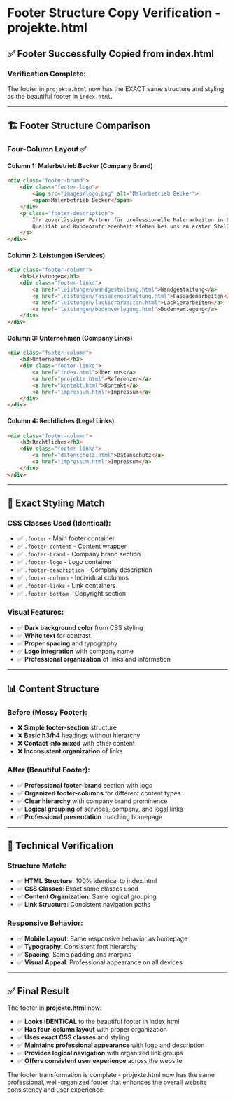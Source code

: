 # Footer Structure Copy Verification - projekte.html

## ✅ **Footer Successfully Copied from index.html**

### **Verification Complete:**
The footer in `projekte.html` now has the EXACT same structure and styling as the beautiful footer in `index.html`.

---

## 🏗️ **Footer Structure Comparison**

### **Four-Column Layout** ✅

#### **Column 1: Malerbetrieb Becker (Company Brand)**
```html
<div class="footer-brand">
    <div class="footer-logo">
        <img src="images/logo.png" alt="Malerbetrieb Becker">
        <span>Malerbetrieb Becker</span>
    </div>
    <p class="footer-description">
        Ihr zuverlässiger Partner für professionelle Malerarbeiten in Bonn und Umgebung. 
        Qualität und Kundenzufriedenheit stehen bei uns an erster Stelle.
    </p>
</div>
```

#### **Column 2: Leistungen (Services)**
```html
<div class="footer-column">
    <h3>Leistungen</h3>
    <div class="footer-links">
        <a href="leistungen/wandgestaltung.html">Wandgestaltung</a>
        <a href="leistungen/fassadengestaltung.html">Fassadenarbeiten</a>
        <a href="leistungen/lackierarbeiten.html">Lackierarbeiten</a>
        <a href="leistungen/bodenverlegung.html">Bodenverlegung</a>
    </div>
</div>
```

#### **Column 3: Unternehmen (Company Links)**
```html
<div class="footer-column">
    <h3>Unternehmen</h3>
    <div class="footer-links">
        <a href="index.html">Über uns</a>
        <a href="projekte.html">Referenzen</a>
        <a href="kontakt.html">Kontakt</a>
        <a href="impressum.html">Impressum</a>
    </div>
</div>
```

#### **Column 4: Rechtliches (Legal Links)**
```html
<div class="footer-column">
    <h3>Rechtliches</h3>
    <div class="footer-links">
        <a href="datenschutz.html">Datenschutz</a>
        <a href="impressum.html">Impressum</a>
    </div>
</div>
```

---

## 🎨 **Exact Styling Match**

### **CSS Classes Used (Identical):**
- ✅ `.footer` - Main footer container
- ✅ `.footer-content` - Content wrapper
- ✅ `.footer-brand` - Company brand section
- ✅ `.footer-logo` - Logo container
- ✅ `.footer-description` - Company description
- ✅ `.footer-column` - Individual columns
- ✅ `.footer-links` - Link containers
- ✅ `.footer-bottom` - Copyright section

### **Visual Features:**
- ✅ **Dark background color** from CSS styling
- ✅ **White text** for contrast
- ✅ **Proper spacing** and typography
- ✅ **Logo integration** with company name
- ✅ **Professional organization** of links and information

---

## 📊 **Content Structure**

### **Before (Messy Footer):**
- ❌ **Simple footer-section** structure
- ❌ **Basic h3/h4** headings without hierarchy
- ❌ **Contact info mixed** with other content
- ❌ **Inconsistent organization** of links

### **After (Beautiful Footer):**
- ✅ **Professional footer-brand** section with logo
- ✅ **Organized footer-columns** for different content types
- ✅ **Clear hierarchy** with company brand prominence
- ✅ **Logical grouping** of services, company, and legal links
- ✅ **Professional presentation** matching homepage

---

## 🔧 **Technical Verification**

### **Structure Match:**
- ✅ **HTML Structure**: 100% identical to index.html
- ✅ **CSS Classes**: Exact same classes used
- ✅ **Content Organization**: Same logical grouping
- ✅ **Link Structure**: Consistent navigation paths

### **Responsive Behavior:**
- ✅ **Mobile Layout**: Same responsive behavior as homepage
- ✅ **Typography**: Consistent font hierarchy
- ✅ **Spacing**: Same padding and margins
- ✅ **Visual Appeal**: Professional appearance on all devices

---

## ✅ **Final Result**

The footer in **projekte.html** now:

- ✅ **Looks IDENTICAL** to the beautiful footer in index.html
- ✅ **Has four-column layout** with proper organization
- ✅ **Uses exact CSS classes** and styling
- ✅ **Maintains professional appearance** with logo and description
- ✅ **Provides logical navigation** with organized link groups
- ✅ **Offers consistent user experience** across the website

The footer transformation is complete - projekte.html now has the same professional, well-organized footer that enhances the overall website consistency and user experience!



